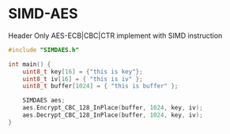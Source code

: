 # SIMD-AES
Header Only AES-ECB|CBC|CTR implement with SIMD instruction

```C++
#include "SIMDAES.h"

int main() {
	uint8_t key[16] = {"this is key"};
	uint8_t iv[16] = { "this is iv" };
	uint8_t buffer[1024] = { "this is buffer" };

	SIMDAES aes;
	aes.Encrypt_CBC_128_InPlace(buffer, 1024, key, iv);
	aes.Decrypt_CBC_128_InPlace(buffer, 1024, key, iv);
}
```
